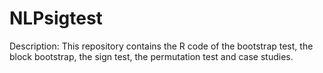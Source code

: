 # NLPsigtest
Description: This repository contains the R code of the bootstrap test, the block bootstrap, the sign test, the permutation test and case studies.

